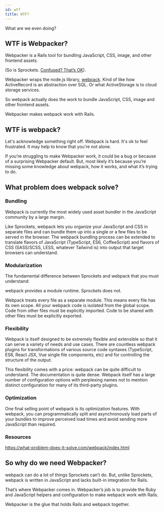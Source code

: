 ```yaml
---
id: wtf
title: WTF?
---
```


What are we even doing?

## WTF is Webpacker?

Webpacker is a Rails tool for bundling JavaScript, CSS, image, and other frontend assets.

(So is Sprockets. [Confused? That’s OK](https://rossta.net/blog/why-does-rails-install-both-webpacker-and-sprockets.html)).

Webpacker wraps the node.js library, [webpack](https://webpack.js.org). Kind of like how ActiveRecord is an abstraction over SQL. Or what ActiveStorage is to cloud storage services.

So webpack actually does the work to bundle JavaScript, CSS, image and other frontend assets.

Webpacker makes webpack work with Rails.

## WTF is webpack?

Let's acknowledge something right off.
Webpack is hard.
It's ok to feel frustrated.
It may help to know that you're not alone.

If you’re struggling to make Webpacker work, it could be a bug or because of a surprising Webpacker default. But, most likely it’s because you’re missing some knowledge about webpack, how it works, and what it’s trying to do.

## What problem does webpack solve?

### Bundling

Webpack is currently the most widely used asset bundler in the JavaScript community by a large margin.

Like Sprockets, webpack lets you organize your JavaScript and CSS in separate files and can bundle them up into a single or a few files to be served in the browser. The webpack bundling process can be extended to translate flavors of JavaScript (TypeScript, ES6, CoffeeScript) and flavors of CSS (SASS/SCSS, LESS, whatever Tailwind is) into output that target browsers can understand.

### Modularization

The fundamental difference between Sprockets and webpack that you must understand:

webpack provides a module runtime. Sprockets does not.

Webpack treats every file as a separate module. This means every file has its own scope. All your webpack code is isolated from the global scope. Code from other files must be explicitly imported. Code to be shared with other files must be explicitly exported.

### Flexibility

Webpack is itself designed to be extremely flexible and extensible so that it can serve a variety of needs and use cases. There are countless webpack plugins for transformations of various source code syntaxes (TypeScript, ES6, React JSX, Vue single file components, etc) and for controlling the structure of the output.

This flexibility comes with a price: webpack can be quite difficult to understand. The documentation is quite dense. Webpack itself has a large number of configuration options with perplexing names not to mention distinct configuration for many of its third-party plugins.

### Optimization

One final selling point of webpack is its optimization features. With webpack, you can programmatically split and asynchronously load parts of your bundles to improve perceived load times and avoid sending more JavaScript than required.

### Resources

https://what-problem-does-it-solve.com/webpack/index.html

## So why do we need Webpacker?

webpack can do a lot of things Sprockets can’t do. But, unlike Sprockets, webpack is written in JavaScript and lacks built-in integration for Rails.

That’s where Webpacker comes in. Webpacker’s job is to provide the Ruby and JavaScript helpers and configuration to make webpack work with Rails.

Webpacker is the glue that holds Rails and webpack together.
